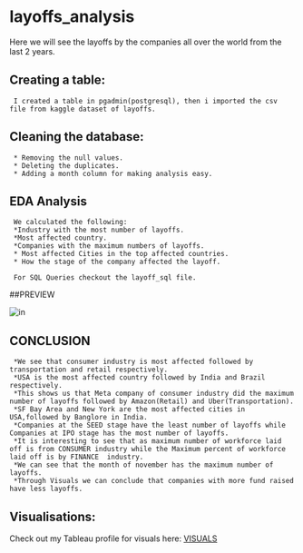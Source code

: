 # layoffs_analysis
  Here we will see the layoffs by the companies all over the world from the last 2 years.
  
  ## Creating a table:
     I created a table in pgadmin(postgresql), then i imported the csv file from kaggle dataset of layoffs.
     
  ## Cleaning the database:
     * Removing the null values.
     * Deleting the duplicates.
     * Adding a month column for making analysis easy.
     
  ## EDA Analysis
     We calculated the following:
     *Industry with the most number of layoffs.
     *Most affected country.
     *Companies with the maximum numbers of layoffs.
     * Most affected Cities in the top affected countries.
     * How the stage of the company affected the layoff.
     
     For SQL Queries checkout the layoff_sql file.
   
   ##PREVIEW
   
   ![in](https://user-images.githubusercontent.com/117715150/204275173-1b6842da-9db2-4eea-9ae2-aa3aead91040.png)
     
 
  ## CONCLUSION
     *We see that consumer industry is most affected followed by transportation and retail respectively.
     *USA is the most affected country followed by India and Brazil respectively.
     *This shows us that Meta company of consumer industry did the maximum number of layoffs followed by Amazon(Retail) and Uber(Transportation).
     *SF Bay Area and New York are the most affected cities in USA,followed by Banglore in India.
     *Companies at the SEED stage have the least number of layoffs while Companies at IPO stage has the most number of layoffs.
     *It is interesting to see that as maximum number of workforce laid off is from CONSUMER industry while the Maximum percent of workforce laid off is by FINANCE  industry.
     *We can see that the month of november has the maximum number of layoffs.
     *Through Visuals we can conclude that companies with more fund raised have less layoffs. 
     
  ## Visualisations:
   Check out my Tableau profile for visuals here: 
   [VISUALS](https://public.tableau.com/app/profile/shubham.saini1159/viz/layoffvisuals/Dashboard1)   
